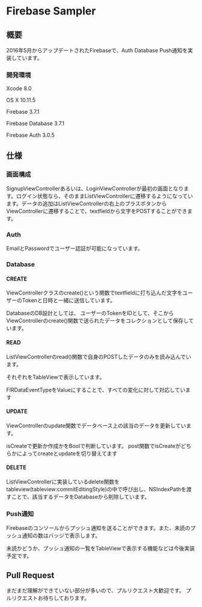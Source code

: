 # Firebase Sampler

## 概要
2016年5月からアップデートされたFirebaseで、Auth Database Push通知を実装しています。

### 開発環境
Xcode 8.0

OS X 10.11.5

Firebase 3.7.1

Firebase Database 3.7.1

Firebase Auth 3.0.5

## 仕様
### 画面構成
SignupViewControllerあるいは、LoginViewControllerが最初の画面となります。ログイン状態なら、そのままListViewControllerに遷移するようになっています。データの追加はListViewControllerの右上のプラスボタンからViewControllerに遷移することで、textfieldから文字をPOSTすることができます。

### Auth
EmailとPasswordでユーザー認証が可能になっています。

### Database
#### CREATE
ViewControllerクラスのcreate()という関数でtextfieldに打ち込んだ文字をユーザーのTokenと日時と一緒に送信しています。

DatabaseのDB設計としては、
ユーザーのTokenをIDとして、そこからViewControllerのcreate()関数で送られたデータをコレクションとして保存しています。

#### READ
ListViewControllerのread()関数で自身のPOSTしたデータのみを読み込んでいます。

それぞれをTableViewで表示しています。

FIRDataEventTypeをValueにすることで、すべての変化に対して対応しています



#### UPDATE
ViewControllerのupdate関数でデータベース上の該当のデータを更新しています。

isCreateで更新か作成かをBoolで判断しています。
post関数でisCreateがどちらかによってcreateとupdateを切り替えてます

#### DELETE
ListViewControllerに実装しているdelete関数をtableview(tableview:commitEditingStyle)の中で呼び出し、NSIndexPathを渡すことで、該当するデータをDatabaseから削除しています。


### Push通知
Firebaseのコンソールからプッシュ通知を送ることができます。また、未読のプッシュ通知の数はバッジで表示します。

未読かどうか、プッシュ通知の一覧をTableViewで表示する機能などは今後実装予定です。

## Pull Request
まだまだ理解ができていない部分が多いので、プルリクエスト大歓迎です。
プルリクエストお待ちしております。
